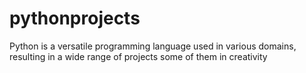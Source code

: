 # pythonprojects
Python is a versatile programming language used in various domains, resulting in a wide range of projects  some of them in  creativity 
